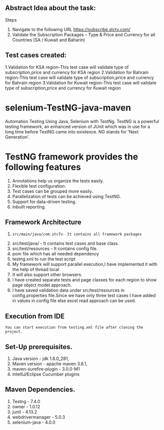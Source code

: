 ## Abstract Idea about the task:
Steps
1. Navigate to the following URL https://subscribe.stctv.com/
2. Validate the Subscription Packages – Type & Price and Currency for all Countries (SA /
Kuwait and Baharin)

## Test cases created:
1.Validation for KSA region-This test case will validate type of subscription,price and currency for KSA region
2.Validation for Bahrain region-This test case will validate type of subscription,price and currency for Bahrain region
3.Validation for Kuwait region-This test case will validate type of subscription,price and currency for Kuwait region

# selenium-TestNG-java-maven

Automation Testing Using Java, Selenium with TestNg.
TestNG is a powerful testing framework, an enhanced version of JUnit which was in use for a long time before TestNG came into existence. NG stands for 'Next Generation'.
# TestNG framework provides the following features

1.	Annotations help us organize the tests easily.
2.	Flexible test configuration.
3.	Test cases can be grouped more easily.
4.	Parallelization of tests can be achieved using TestNG.
5.	Support for data-driven testing.
6.	Inbuilt reporting.

## Framework Architecture

 1.     src/main/java/com.stcTv- It contains all framework packages
 2.	src/test/java/ - It contains test cases and base class.
 3.	src/test/resources – It contains config file.
 4.	pom file which has all needed dependency
 5.	testng.xml to run the test script
 6.	My framework will support parallel execution,I have implemented it with the help of thread local
 7.	It will also support other browsers.
 8.	I have created separate tests and page classes for each region to show page object model approach.
 9.	I have saved validation data under src/test/resources in config.properties file.Since we have only three test cases I have added in values in config file else excel read approach can be used.
 
## Execution from IDE

	You can start execution from testing.xml file after cloning the project.


## Set-Up prerequisites.

1.	Java version - jdk 1.8.0_281,
2.	Maven version - apache maven 3.8.1,
3.	maven-surefire-plugin - 3.0.0-M1
4.	IntelliJ/Eclipse Cucumber plugins

## Maven Dependencies.

1.	Testng - 7.4.0
2.	owner - 1.0.12
3.	junit - 4.13.2
4.	webdrivermanager - 5.0.3
5.	selenium-java - 4.0.0







